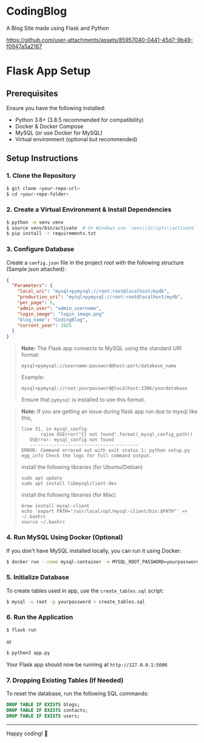 # CodingBlog

A Blog Site made using Flask and Python

https://github.com/user-attachments/assets/85957040-0441-45d7-9b49-f0947a5a2167

# Flask App Setup

## Prerequisites

Ensure you have the following installed:

- Python 3.8+ (3.8.5 recommended for compatibility)
- Docker & Docker Compose
- MySQL (or use Docker for MySQL)
- Virtual environment (optional but recommended)

## Setup Instructions

### 1. Clone the Repository

```sh
$ git clone <your-repo-url>
$ cd <your-repo-folder>
```

### 2. Create a Virtual Environment & Install Dependencies

```sh
$ python -m venv venv
$ source venv/bin/activate  # On Windows use `venv\\Scripts\\activate`
$ pip install -r requirements.txt
```

### 3. Configure Database

Create a `config.json` file in the project root with the following structure (Sample json attached):

```json
{
  "Parameters": {
    "local_uri": "mysql+pymysql://root:root@localhost/mydb",
    "production_uri": "mysql+pymysql://root:root@localhost/mydb",
    "per_page": 5,
    "admin_user": "admin_username",
    "login_image": "login_image.png"
    "blog_name": "CodingBlog",
    "current_year": 2025
  }
}
```

> **Note:** The Flask app connects to MySQL using the standard URI format:
>
> ```
> mysql+pymysql://username:password@host:port/database_name
> ```
>
> Example:
>
> ```
> mysql+pymysql://root:yourpassword@localhost:3306/yourdatabase
> ```
>
> Ensure that `pymysql` is installed to use this format.

> **Note:** If you are getting an issue during flask app run due to mysql like this,
>
> ```
> line 31, in mysql_config
>        raise OSError("{} not found".format(_mysql_config_path))
>    OSError: mysql_config not found
>    ----------------------------------------
> ERROR: Command errored out with exit status 1: python setup.py egg_info Check the logs for full command output.
> ```
>
> install the following libraries (for Ubuntu/Debian)
>
> ```
> sudo apt update
> sudo apt install libmysqlclient-dev
> ```
>
> install the following libraries (for Mac)
>
> ```
> brew install mysql-client
> echo 'export PATH="/usr/local/opt/mysql-client/bin:$PATH"' >> ~/.bashrc
> source ~/.bashrc
> ```

### 4. Run MySQL Using Docker (Optional)

If you don't have MySQL installed locally, you can run it using Docker:

```sh
$ docker run --name mysql-container -e MYSQL_ROOT_PASSWORD=yourpassword -e MYSQL_DATABASE=yourdatabase -p 3306:3306 -d mysql:5.7
```

### 5. Initialize Database

To create tables used in app, use the `create_tables.sql` script:

```sh
$ mysql -u root -p yourpassword < create_tables.sql
```

### 6. Run the Application

```sh
$ flask run
```

or

```sh
$ python3 app.py
```

Your Flask app should now be running at `http://127.0.0.1:5000`.

### 7. Dropping Existing Tables (If Needed)

To reset the database, run the following SQL commands:

```sql
DROP TABLE IF EXISTS blogs;
DROP TABLE IF EXISTS contacts;
DROP TABLE IF EXISTS users;
```

---

Happy coding! 🚀
